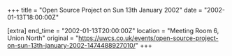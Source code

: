+++
title = "Open Source Project on Sun 13th January 2002"
date = "2002-01-13T18:00:00Z"

[extra]
end_time = "2002-01-13T20:00:00Z"
location = "Meeting Room 6, Union North"
original = "https://uwcs.co.uk/events/open-source-project-on-sun-13th-january-2002-1474488927010/"
+++



